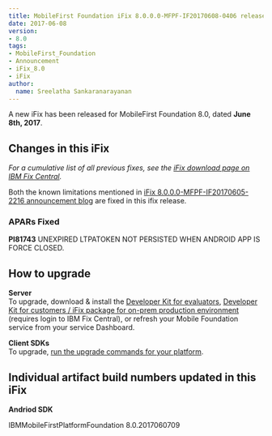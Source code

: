 ```yaml
---
title: MobileFirst Foundation iFix 8.0.0.0-MFPF-IF20170608-0406 released
date: 2017-06-08
version:
- 8.0
tags:
- MobileFirst_Foundation
- Announcement
- iFix_8.0
- iFix
author:
  name: Sreelatha Sankaranarayanan
---
```

A new iFix has been released for MobileFirst Foundation 8.0, dated **June 8th, 2017**.

## Changes in this iFix
*For a cumulative list of all previous fixes, see the [iFix download page on IBM Fix Central](http://www.ibm.com/support/fixcentral/swg/quickorder?parent=ibm%7EOther%2Bsoftware&product=ibm/Other+software/IBM+MobileFirst+Platform+Foundation&release=8.0.0.0&platform=All&function=all&source=fc).*

Both the known limitations mentioned in [iFix 8.0.0.0-MFPF-IF20170605-2216 announcement blog](https://mobilefirstplatform.ibmcloud.com/blog/2017/06/07/8-0-ifix-release/) are fixed in this ifix release.

### APARs Fixed

**PI81743** UNEXPIRED LTPATOKEN NOT PERSISTED WHEN ANDROID APP IS FORCE CLOSED.

## How to upgrade
**Server**  
To upgrade, download &amp; install the [Developer Kit for evaluators]({{site.baseurl}}/downloads/), [Developer Kit for customers / iFix package for on-prem production environment](http://www.ibm.com/support/fixcentral/swg/quickorder?parent=ibm%7EOther%2Bsoftware&product=ibm/Other+software/IBM+MobileFirst+Platform+Foundation&release=8.0.0.0&platform=All&function=all&source=fc) (requires login to IBM Fix Central), or refresh your Mobile Foundation service from your service Dashboard.

**Client SDKs**  
To upgrade, [run the upgrade commands for your platform]({{site.baseurl}}/tutorials/en/foundation/8.0/application-development/sdk/).


## Individual artifact build numbers updated in this iFix

**Andriod SDK**

IBMMobileFirstPlatformFoundation 8.0.2017060709
